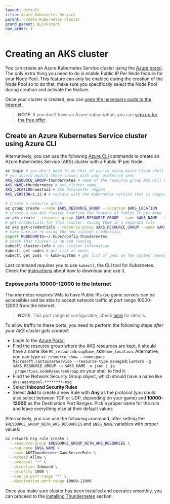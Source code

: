 ```yaml
---
layout: default
title: Azure Kubernetes Service
parent: Create Kubernetes cluster
grand_parent: Quickstart
nav_order: 1
---
```


# Creating an AKS cluster

You can create an Azure Kubernetes Service cluster using the [Azure portal](https://portal.azure.com/). The only extra thing you need to do is enable Public IP Per Node feature for your Node Pool. This feature can only be enabled during the creation of the Node Pool so to do that, make sure you specifically select the Node Pool during creation and activate the feature. 

Once your cluster is created, you can [open the necessary ports to the Internet](#expose-ports-10000-12000-to-the-internet).

> _**NOTE**_: If you don't have an Azure subscription, you can [sign up for the free offer](https://azure.com/free)

## Create an Azure Kubernetes Service cluster using Azure CLI

Alternatively, you can use the following [Azure CLI](https://docs.microsoft.com/cli/azure/) commands to create an Azure Kubernetes Service (AKS) cluster with a Public IP per Node.

```bash
az login # you don't need to do this if you're using Azure Cloud shell
# you should modify these values with your preferred ones
AKS_RESOURCE_GROUP=thundernetes # name of the resource group AKS will be installed
AKS_NAME=thundernetes # AKS cluster name
AKS_LOCATION=westus2 # AKS datacenter region
AKS_VERSION=1.22.4 # replace with the Kubernetes version that is supported in the region

# create a resource group
az group create --name $AKS_RESOURCE_GROUP --location $AKS_LOCATION
# create a new AKS cluster enabling the feature of Public IP per Node
az aks create --resource-group $AKS_RESOURCE_GROUP --name $AKS_NAME --ssh-key-value ~/.ssh/id_rsa.pub --kubernetes-version $AKS_VERSION --enable-node-public-ip
# get credentials for this cluster, saving them in a separate file
az aks get-credentials --resource-group $AKS_RESOURCE_GROUP --name $AKS_NAME --file ~/.kube/config-thundernetes
# make sure we're using the new cluster credentials
export KUBECONFIG=~/.kube/config-thundernetes
# check that cluster is up and running
kubectl cluster-info # get cluster information
kubectl get nodes # get list of nodes
kubectl get pods -n kube-system # get list of pods on the system namespace
```

Last command requires you to use `kubectl`, the CLI tool for Kubernetes. Check the [instructions](https://kubernetes.io/docs/tasks/tools/#kubectl) about how to download and use it.

### Expose ports 10000-12000 to the Internet

Thundernetes requires VMs to have Public IPs (so game servers can be accessible) and be able to accept network traffic at port range 10000-12000 from the Internet.

> _**NOTE**_: This port range is configurable, check [here](../howtos/configureportrange.md) for details. 

To allow traffic to these ports, you need to perform the following steps *after your AKS cluster gets created*:

* Login to the [Azure Portal](https://portal.azure.com)
* Find the resource group where the AKS resources are kept, it should have a name like `MC_resourceGroupName_AKSName_location`. Alternative, you can type `az resource show --namespace Microsoft.ContainerService --resource-type managedClusters -g $AKS_RESOURCE_GROUP -n $AKS_NAME -o json | jq .properties.nodeResourceGroup` on your shell to find it.
* Find the Network Security Group object, which should have a name like `aks-agentpool-********-nsg`
* Select **Inbound Security Rules**
* Select **Add** to create a new Rule with **Any** as the protocol (you could also select between TCP or UDP, depending on your game) and **10000-12000** as the Destination Port Ranges. Pick a proper name for the rule and leave everything else at their default values

Alternatively, you can use the following command, after setting the `$RESOURCE_GROUP_WITH_AKS_RESOURCES` and `$NSG_NAME` variables with proper values:

```bash
az network nsg rule create \
  --resource-group $RESOURCE_GROUP_WITH_AKS_RESOURCES \
  --nsg-name $NSG_NAME \
  --name AKSThundernetesGameServerRule \
  --access Allow \
  --protocol "*" \
  --direction Inbound \
  --priority 1000 \
  --source-port-range "*" \
  --destination-port-range 10000-12000
```

Once you make sure cluster has been installed and operates smoothly, you can proceed to the [installing Thundernetes](./installing-thundernetes.md) section.
